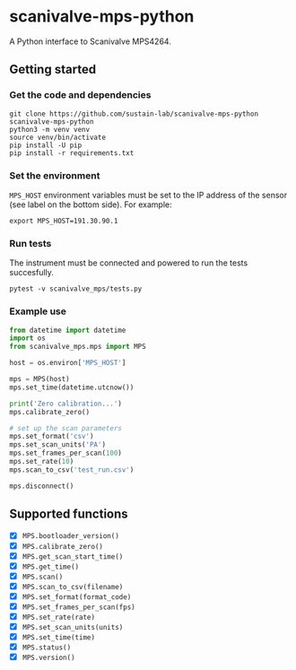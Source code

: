 # scanivalve-mps-python

A Python interface to Scanivalve MPS4264.

## Getting started

### Get the code and dependencies

```
git clone https://github.com/sustain-lab/scanivalve-mps-python
scanivalve-mps-python
python3 -m venv venv
source venv/bin/activate
pip install -U pip
pip install -r requirements.txt
```

### Set the environment

`MPS_HOST` environment variables must be set 
to the IP address of the sensor (see label on the bottom side).
For example:

```
export MPS_HOST=191.30.90.1
```

### Run tests

The instrument must be connected and powered to run the tests succesfully.

```
pytest -v scanivalve_mps/tests.py
```

### Example use

```python
from datetime import datetime
import os
from scanivalve_mps.mps import MPS

host = os.environ['MPS_HOST']

mps = MPS(host)
mps.set_time(datetime.utcnow())

print('Zero calibration...')
mps.calibrate_zero()

# set up the scan parameters
mps.set_format('csv')
mps.set_scan_units('PA')
mps.set_frames_per_scan(100)
mps.set_rate(10)
mps.scan_to_csv('test_run.csv')

mps.disconnect()
```

## Supported functions

* [x] `MPS.bootloader_version()`
* [x] `MPS.calibrate_zero()`
* [x] `MPS.get_scan_start_time()`
* [x] `MPS.get_time()`
* [x] `MPS.scan()`
* [x] `MPS.scan_to_csv(filename)`
* [x] `MPS.set_format(format_code)`
* [x] `MPS.set_frames_per_scan(fps)`
* [x] `MPS.set_rate(rate)`
* [x] `MPS.set_scan_units(units)`
* [x] `MPS.set_time(time)`
* [x] `MPS.status()`
* [x] `MPS.version()`
